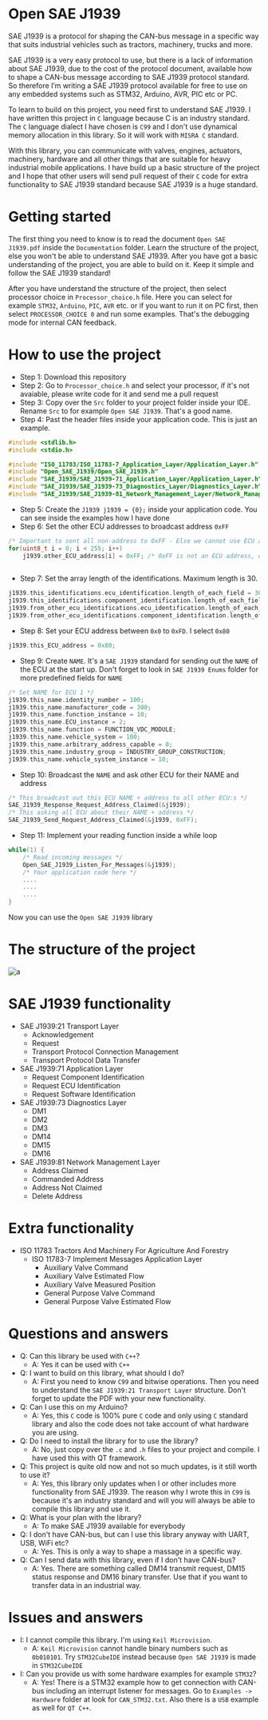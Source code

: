 # Open SAE J1939

SAE J1939 is a protocol for shaping the CAN-bus message in a specific way that suits industrial vehicles such as tractors, machinery, trucks and more.

SAE J1939 is a very easy protocol to use, but there is a lack of information about SAE J1939, due to the cost of the protocol document, available how to shape a CAN-bus message according to SAE J1939 protocol standard. So therefore I’m writing a SAE J1939 protocol available for free to use on any embedded systems such as STM32, Arduino, AVR, PIC etc or PC.

To learn to build on this project, you need first to understand SAE J1939. I have written this project in `C` language because C is an industry standard. The `C` language dialect I have chosen is `C99` and I don't use dynamical memory allocation in this library. So it will work with `MISRA C` standard.

With this library, you can communicate with valves, engines, actuators, machinery, hardware and all other things that are suitable for heavy industrial mobile applications. I have build up a basic structure of the project and I hope that other users will send pull request of their `C` code for extra functionality to SAE J1939 standard because SAE J1939 is a huge standard. 

# Getting started

The first thing you need to know is to read the document `Open SAE J1939.pdf` inside the `Documentation` folder.
Learn the structure of the project, else you won't be able to understand SAE J1939. 
After you have got a basic understanding of the project, you are able to build on it. Keep it simple and follow the 
SAE J1939 standard!

After you have understand the structure of the project, then select processor choice in `Processor_choice.h` file.
Here you can select for example `STM32`, `Arduino`, `PIC`, `AVR` etc. or if you want to run it on PC first, then select `PROCESSOR_CHOICE 0` and run some examples.
That's the debugging mode for internal CAN feedback.

# How to use the project

 - Step 1: Download this repository
 - Step 2: Go to `Processor_choice.h` and select your processor, if it's not avaiable, please write code for it and send me a pull request
 - Step 3: Copy over the `Src` folder to your project folder inside your IDE. Rename `Src` to for example `Open SAE J1939`. That's a good name.
 - Step 4: Past the header files inside your application code. This is just an example.
```c
#include <stdlib.h>
#include <stdio.h>

#include "ISO_11783/ISO_11783-7_Application_Layer/Application_Layer.h"
#include "Open_SAE_J1939/Open_SAE_J1939.h"
#include "SAE_J1939/SAE_J1939-71_Application_Layer/Application_Layer.h"
#include "SAE_J1939/SAE_J1939-73_Diagnostics_Layer/Diagnostics_Layer.h"
#include "SAE_J1939/SAE_J1939-81_Network_Management_Layer/Network_Management_Layer.h"
```
 - Step 5: Create the `J1939 j1939 = {0};` inside your application code. You can see inside the examples how I have done
 - Step 6: Set the other ECU addresses to broadcast address `0xFF`
```c
/* Important to sent all non-address to 0xFF - Else we cannot use ECU address 0x0 because this library remembers the ECU addresses. */
for(uint8_t i = 0; i < 255; i++)
	j1939.other_ECU_address[i] = 0xFF; /* 0xFF is not an ECU address, only a broadcast address according to SAE J1939 */
	
```
 - Step 7: Set the array length of the identifications. Maximum length is 30.
```c
j1939.this_identifications.ecu_identification.length_of_each_field = 30;
j1939.this_identifications.component_identification.length_of_each_field = 30;
j1939.from_other_ecu_identifications.ecu_identification.length_of_each_field = 30;
j1939.from_other_ecu_identifications.component_identification.length_of_each_field = 30;
```
 - Step 8: Set your ECU address between `0x0` to `0xFD`. I select `0x80`
```c
j1939.this_ECU_address = 0x80;
```
 - Step 9: Create `NAME`. It's a `SAE J1939` standard for sending out the `NAME` of the ECU at the start up. Don't forget to look in `SAE J1939 Enums` folder for more predefined fields for `NAME` 
```c
/* Set NAME for ECU 1 */
j1939.this_name.identity_number = 100;                                          /* From 0 to 2097151 */
j1939.this_name.manufacturer_code = 300;                                        /* From 0 to 2047 */
j1939.this_name.function_instance = 10;                                         /* From 0 to 31 */
j1939.this_name.ECU_instance = 2;                                               /* From 0 to 7 */
j1939.this_name.function = FUNCTION_VDC_MODULE;                                 /* From 0 to 255 */
j1939.this_name.vehicle_system = 100;                                           /* From 0 to 127 */
j1939.this_name.arbitrary_address_capable = 0;                                  /* From 0 to 1 */
j1939.this_name.industry_group = INDUSTRY_GROUP_CONSTRUCTION;                   /* From 0 to 7 */
j1939.this_name.vehicle_system_instance = 10;                                   /* From 0 to 15 */
```
 - Step 10: Broadcast the `NAME` and ask other ECU for their NAME and address
```c
/* This broadcast out this ECU NAME + address to all other ECU:s */
SAE_J1939_Response_Request_Address_Claimed(&j1939);
/* This asking all ECU about their NAME + address */
SAE_J1939_Send_Request_Address_Claimed(&j1939, 0xFF);
```
 - Step 11: Implement your reading function inside a while loop
```c
while(1) {
	/* Read incoming messages */
	Open_SAE_J1939_Listen_For_Messages(&j1939);
	/* Your application code here */
	....
	....
	....
}
```
Now you can use the `Open SAE J1939` library

# The structure of the project

![a](https://raw.githubusercontent.com/DanielMartensson/Open-SAE-J1939/main/Src/Documentation/Pictures/Project%20structure.png)

# SAE J1939 functionality
 - SAE J1939:21 Transport Layer
 	- Acknowledgement
 	- Request
 	- Transport Protocol Connection Management
 	- Transport Protocol Data Transfer
 - SAE J1939:71 Application Layer
 	- Request Component Identification
 	- Request ECU Identification
 	- Request Software Identification
 - SAE J1939:73 Diagnostics Layer
 	- DM1
 	- DM2
 	- DM3
 	- DM14
 	- DM15
 	- DM16
 - SAE J1939:81 Network Management Layer
 	- Address Claimed
 	- Commanded Address
 	- Address Not Claimed
 	- Delete Address
 
# Extra functionality
 - ISO 11783 Tractors And Machinery For Agriculture And Forestry
 	- ISO 11783-7 Implement Messages Application Layer
 		- Auxiliary Valve Command
 		- Auxiliary Valve Estimated Flow
 		- Auxiliary Valve Measured Position
 		- General Purpose Valve Command
 		- General Purpose Valve Estimated Flow
 	
# Questions and answers
 - Q: Can this library be used with `C++`?
 	- A: Yes it can be used with `C++`
 - Q: I want to build on this library, what should I do?
 	- A: First you need to know `C99` and bitwise operations. Then you need to understand the `SAE J1939:21 Transport Layer` structure. Don't forget to update the PDF with your new functionality.
 - Q: Can I use this on my Arduino?
 	- A: Yes, this `C` code is 100% pure `C` code and only using `C` standard library and also the code does not take account of what hardware you are using.
 - Q: Do I need to install the library for to use the library?
 	- A: No, just copy over the `.c` and `.h` files to your project and compile. I have used this with QT framework.
 - Q: This project is quite old now and not so much updates, is it still worth to use it?
 	- A: Yes, this library only updates when I or other includes more functionality from SAE J1939. The reason why I wrote this in `C99` is because it's an industry standard and will you will always be able to compile this library and use it.
 - Q: What is your plan with the library?
 	- A: To make SAE J1939 available for everybody
 - Q: I don't have CAN-bus, but can I use this library anyway with UART, USB, WiFi etc?
 	- A: Yes. This is only a way to shape a massage in a specific way.
 - Q: Can I send data with this library, even if I don't have CAN-bus?
 	- A: Yes. There are something called DM14 transmit request, DM15 status response and DM16 binary transfer. Use that if you want to transfer data in an industrial way.
 	
# Issues and answers

- I: I cannot compile this library. I'm using `Keil Microvision`.
	- A: `Keil Microvision` cannot handle binary numbers such as `0b010101`. Try `STM32CubeIDE` instead because `Open SAE J1939` is made in `STM32CubeIDE`
- I: Can you provide us with some hardware examples for example `STM32`?
	- A: Yes! There is a STM32 example how to get connection with CAN-bus including an interrupt listener for messages. Go to `Examples -> Hardware` folder at look for `CAN_STM32.txt`. Also there is a `USB` example as well for `QT C++`.